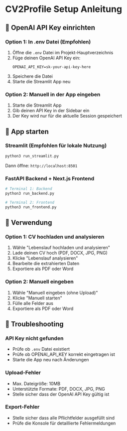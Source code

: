 # CV2Profile Setup Anleitung

## 🔑 OpenAI API Key einrichten

### Option 1: In .env Datei (Empfohlen)

1. Öffne die `.env` Datei im Projekt-Hauptverzeichnis
2. Füge deinen OpenAI API Key ein:
   ```
   OPENAI_API_KEY=sk-your-api-key-here
   ```
3. Speichere die Datei
4. Starte die Streamlit App neu

### Option 2: Manuell in der App eingeben

1. Starte die Streamlit App
2. Gib deinen API Key in der Sidebar ein
3. Der Key wird nur für die aktuelle Session gespeichert

## 🚀 App starten

### Streamlit (Empfohlen für lokale Nutzung)

```bash
python3 run_streamlit.py
```

Dann öffne: `http://localhost:8501`

### FastAPI Backend + Next.js Frontend

```bash
# Terminal 1: Backend
python3 run_backend.py

# Terminal 2: Frontend
python3 run_frontend.py
```

## 📝 Verwendung

### Option 1: CV hochladen und analysieren

1. Wähle "Lebenslauf hochladen und analysieren"
2. Lade deinen CV hoch (PDF, DOCX, JPG, PNG)
3. Klicke "Lebenslauf analysieren"
4. Bearbeite die extrahierten Daten
5. Exportiere als PDF oder Word

### Option 2: Manuell eingeben

1. Wähle "Manuell eingeben (ohne Upload)"
2. Klicke "Manuell starten"
3. Fülle alle Felder aus
4. Exportiere als PDF oder Word

## 🔧 Troubleshooting

### API Key nicht gefunden

- Prüfe ob `.env` Datei existiert
- Prüfe ob OPENAI_API_KEY korrekt eingetragen ist
- Starte die App neu nach Änderungen

### Upload-Fehler

- Max. Dateigröße: 10MB
- Unterstützte Formate: PDF, DOCX, JPG, PNG
- Stelle sicher dass der OpenAI API Key gültig ist

### Export-Fehler

- Stelle sicher dass alle Pflichtfelder ausgefüllt sind
- Prüfe die Konsole für detaillierte Fehlermeldungen

